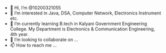 - 👋 Hi, I’m @10200321055
- 👀 I’m interested in Java, DSA, Computer Network, Electronics Instrument etc.
- 🌱 I’m currently learning B.tech in Kalyani Government Engineering College. My Department is Electronics & Communication Engineering, 4th year.
- 💞️ I’m looking to collaborate on ...
- 📫 How to reach me ...

<!---
10200321055/10200321055 is a ✨ special ✨ repository because its `README.md` (this file) appears on your GitHub profile.
You can click the Preview link to take a look at your changes.
--->
